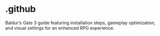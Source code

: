 # .github
Baldur’s Gate 3 guide featuring installation steps, gameplay optimization, and visual settings for an enhanced RPG experience.
